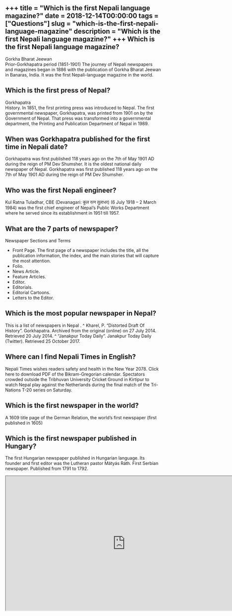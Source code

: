 +++
title = "Which is the first Nepali language magazine?"
date = 2018-12-14T00:00:00
tags = ["Questions"]
slug = "which-is-the-first-nepali-language-magazine"
description = "Which is the first Nepali language magazine?"
+++
Which is the first Nepali language magazine?
--------------------------------------------

Gorkha Bharat Jeewan  
Prior-Gorkhapatra period (1851-1901) The journey of Nepali newspapers and magazines began in 1886 with the publication of Gorkha Bharat Jeewan in Banaras, India. It was the first Nepali-language magazine in the world.

Which is the first press of Nepal?
----------------------------------

Gorkhapatra  
History. In 1851, the first printing press was introduced to Nepal. The first governmental newspaper, Gorkhapatra, was printed from 1901 on by the Government of Nepal. That press was transformed into a governmental department, the Printing and Publication Department of Nepal in 1989.

When was Gorkhapatra published for the first time in Nepali date?
-----------------------------------------------------------------

Gorkhapatra was first published 118 years ago on the 7th of May 1901 AD during the reign of PM Dev Shumsher. It is the oldest national daily newspaper of Nepal. Gorkhapatra was first published 118 years ago on the 7th of May 1901 AD during the reign of PM Dev Shumsher.

Who was the first Nepali engineer?
----------------------------------

Kul Ratna Tuladhar, CBE (Devanagari: कुल रत्न तुलाधर) (6 July 1918 – 2 March 1984) was the first chief engineer of Nepal’s Public Works Department where he served since its establishment in 1951 till 1957.

What are the 7 parts of newspaper?
----------------------------------

Newspaper Sections and Terms

- Front Page. The first page of a newspaper includes the title, all the publication information, the index, and the main stories that will capture the most attention.
- Folio.
- News Article.
- Feature Articles.
- Editor.
- Editorials.
- Editorial Cartoons.
- Letters to the Editor.

Which is the most popular newspaper in Nepal?
---------------------------------------------

This is a list of newspapers in Nepal . ^ Kharel, P. “Distorted Draft Of History”. Gorkhapatra. Archived from the original (online) on 27 July 2014. Retrieved 20 July 2014. ^ “Janakpur Today Daily”. Janakpur Today Daily (Twitter). Retrieved 25 October 2017.

Where can I find Nepali Times in English?
-----------------------------------------

Nepali Times wishes readers safety and health in the New Year 2078. Click here to download PDF of the Bikram-Gregorian calendar. Spectators crowded outside the Tribhuvan University Cricket Ground in Kirtipur to watch Nepal play against the Netherlands during the final match of the Tri-Nations T-20 series on Saturday.

Which is the first newspaper in the world?
------------------------------------------

A 1609 title page of the German Relation, the world’s first newspaper (first published in 1605)

Which is the first newspaper published in Hungary?
--------------------------------------------------

The first Hungarian newspaper published in Hungarian language. Its founder and first editor was the Lutheran pastor Mátyás Ráth. First Serbian newspaper. Published from 1791 to 1792.

<iframe allow="accelerometer; autoplay; clipboard-write; encrypted-media; gyroscope; picture-in-picture" allowfullscreen="" class="__youtube_prefs__  epyt-is-override  no-lazyload" data-no-lazy="1" data-origheight="433" data-origwidth="770" data-skipgform_ajax_framebjll="" height="433" id="_ytid_96653" loading="lazy" src="https://www.youtube.com/embed/wOysm0HG92A?enablejsapi=1&autoplay=0&cc_load_policy=0&cc_lang_pref=&iv_load_policy=1&loop=0&modestbranding=0&rel=1&fs=1&playsinline=0&autohide=2&theme=dark&color=red&controls=1&" title="YouTube player" width="770"></iframe>